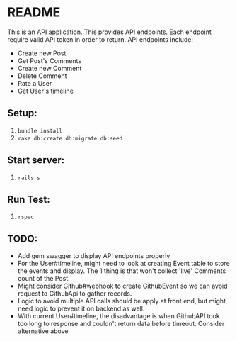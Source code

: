 # README
This is an API application. This provides API endpoints. Each endpoint require valid API token in order to return. API endpoints include:

- Create new Post
- Get Post's Comments
- Create new Comment
- Delete Comment
- Rate a User
- Get User's timeline

## Setup:

1. `bundle install`
2. `rake db:create db:migrate db:seed`

## Start server:

1. `rails s`

## Run Test:

1. `rspec`

## TODO:
- Add gem swagger to display API endpoints properly
- For the User#timeline, might need to look at creating Event table to store the events and display. The 1 thing is that won't collect 'live' Comments count of the Post.
- Might consider Github#webhook to create GithubEvent so we can avoid request to GithubApi to gather records.
- Logic to avoid multiple API calls should be apply at front end, but might need logic to prevent it on backend as well.
- With current User#timeline, the disadvantage is when GithubAPI took too long to response and couldn't return data before timeout. Consider alternative above

